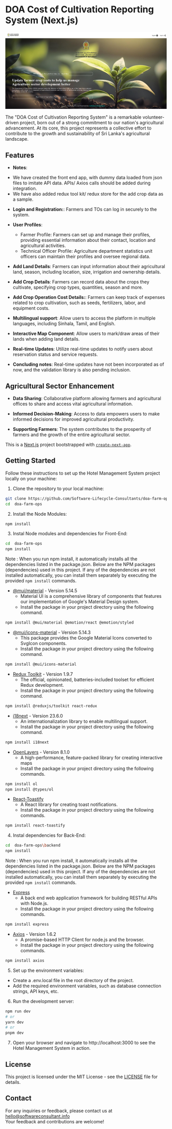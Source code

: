 # DOA Cost of Cultivation Reporting System (Next.js)

![DOA Cost of Cultivation Reporting System](public/cover-doa.png)

The "DOA Cost of Cultivation Reporting System" is a remarkable volunteer-driven project, born out of a strong commitment to our nation's agricultural advancement. At its core, this project represents a collective effort to contribute to the growth and sustainability of Sri Lanka's agricultural landscape.

## Features

- **Notes**:
* We have created the front end app, with dummy data loaded from json files to imitate API data. APIs/ Axios calls should be added during integration.
* We have also added redux tool kit/ redux store for the add crop data as a sample.

- **Login and Registration:**: Farmers and TOs can log in securely to the system.

- **User Profiles**: 
    - Farmer Profile: Farmers can set up and manage their profiles, providing essential information about their contact, location and agricultural activities.
    - Technical Officer Profile: Agriculture department statistics unit officers can maintain their profiles and oversee regional data.
 
- **Add Land Details**: Farmers can input information about their agricultural land, season, including location, size, irrigation and ownership details.

- **Add Crop Details**: Farmers can record data about the crops they cultivate, specifying crop types, quantities, season and more.

- **Add Crop Operation Cost Details:**: Farmers can keep track of expenses related to crop cultivation, such as seeds, fertilizers, labor, and equipment costs.

- **Multilingual support**: Allow users to access the platform in multiple languages, including Sinhala, Tamil, and English.

- **Interactive Map Component**: Allow users to mark/draw areas of their lands when adding land details.

- **Real-time Updates**: Utilize real-time updates to notify users about reservation status and service requests.

- **Concluding notes**: Real-time updates have not been incorporated as of now, and the validation library is also pending inclusion. 

## Agricultural Sector Enhancement

- **Data Sharing**: Collaborative platform allowing farmers and agricultural offices to share and access vital agricultural information.

- **Informed Decision-Making**: Access to data empowers users to make informed decisions for improved agricultural productivity.

- **Supporting Farmers**: The system contributes to the prosperity of farmers and the growth of the entire agricultural sector.

This is a [Next.js](https://nextjs.org/) project bootstrapped with [`create-next-app`](https://github.com/vercel/next.js/tree/canary/packages/create-next-app).

## Getting Started

Follow these instructions to set up the Hotel Management System project locally on your machine:

1. Clone the repository to your local machine:
 ```bash
git clone https://github.com/Software-Lifecycle-Consultants/doa-farm-ops.git
cd  doa-farm-ops
 ```
2. Install the Node Modules:

```bash
npm install
 ```
 
3. Instal Node modules and dependencies for Front-End: 

```bash
cd  doa-farm-ops
npm install
 ```
Note : When you run npm install, it automatically installs all the dependencies listed in the package.json.
Below are the NPM packages (dependencies) used in this project. If any of the dependencies are not installed automatically, you can install them separately by executing the provided `npm install` commands.

- [@mui/material](https://mui.com/material-ui/getting-started/installation/) - Version 5.14.5
  - Material UI is a comprehensive library of components that features our implementation of Google's Material Design system.
  - Install the package in your project directory using the following command.
 ```bash
npm install @mui/material @emotion/react @emotion/styled
 ```

- [@mui/icons-material](https://mui.com/material-ui/icons/) - Version 5.14.3
  - This package provides the Google Material Icons converted to SvgIcon components.
  - Install the package in your project directory using the following command.
 ```bash
npm install @mui/icons-material
 ```
- [Redux Toolkit](https://redux-toolkit.js.org/introduction/getting-started) - Version 1.9.7
  - The official, opinionated, batteries-included toolset for efficient Redux development.
  - Install the package in your project directory using the following command.
 ```bash
npm install @reduxjs/toolkit react-redux
 ```
- [i18next](https://www.i18next.com/overview/getting-started) - Version 23.6.0
  - An internationalization library to enable multilingual support.
  - Install the package in your project directory using the following command.
 ```bash
npm install i18next
 ```
- [OpenLayers](https://openlayers.org/doc/quickstart.html) - Version 8.1.0
  - A high-performance, feature-packed library for creating interactive maps
  - Install the package in your project directory using the following commands.
 ```bash
npm install ol
npm install @types/ol
 ```
- [React-Toastify](https://www.npmjs.com/package/react-toastifyl) 
  - A React library for creating toast notifications.
  - Install the package in your project directory using the following commands.
 ```bash
npm install react-toastify
 ```

4. Instal dependencies for Back-End: 

```bash
cd  doa-farm-ops\backend
npm install
 ```
Note : When you run npm install, it automatically installs all the dependencies listed in the package.json.
Below are the NPM packages (dependencies) used in this project. If any of the dependencies are not installed automatically, you can install them separately by executing the provided `npm install` commands.

- [Express](https://expressjs.com/en/starter/installing.html) 
  - A back end web application framework for building RESTful APIs with Node.js.
  - Install the package in your project directory using the following commands.
 ```bash
npm install express
 ```
 
- [Axios](https://axios-http.com/docs/intro) - Version 1.6.2
  - A promise-based HTTP Client for node.js and the browser.
  - Install the package in your project directory using the following commands.
 ```bash
npm install axios
 ```

5. Set up the environment variables:
  - Create a .env.local file in the root directory of the project.
  - Add the required environment variables, such as database connection strings, API keys, etc.
    
6. Run the development server:
 ```bash
npm run dev
# or
yarn dev
# or
pnpm dev
 ```
7. Open your browser and navigate to http://localhost:3000 to see the Hotel Management System in action.

## License
This project is licensed under the MIT License - see the [LICENSE](https://github.com/git/git-scm.com/blob/main/MIT-LICENSE.txt) file for details.

## Contact
For any inquiries or feedback, please contact us at hello@softwareconsultant.info  
Your feedback and contributions are welcome!
